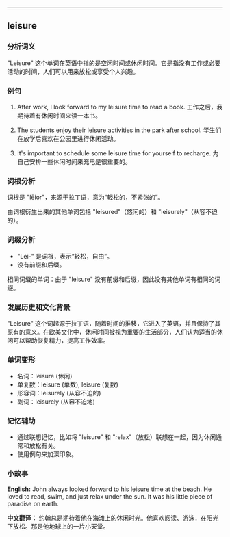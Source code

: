 
---------------
## leisure
### 分析词义
"Leisure" 这个单词在英语中指的是空闲时间或休闲时间。它是指没有工作或必要活动的时间，人们可以用来放松或享受个人兴趣。

### 例句
1. After work, I look forward to my leisure time to read a book.
   工作之后，我期待着有休闲时间来读一本书。

2. The students enjoy their leisure activities in the park after school.
   学生们在放学后喜欢在公园里进行休闲活动。

3. It's important to schedule some leisure time for yourself to recharge.
   为自己安排一些休闲时间来充电是很重要的。

### 词根分析
词根是 "lēior"，来源于拉丁语，意为“轻松的，不紧张的”。

由词根衍生出来的其他单词包括 "leisured"（悠闲的）和 "leisurely"（从容不迫的）。

### 词缀分析
- "Lei-" 是词根，表示“轻松，自由”。
- 没有前缀和后缀。

相同词缀的单词：由于 "leisure" 没有前缀和后缀，因此没有其他单词有相同的词缀。

### 发展历史和文化背景
"Leisure" 这个词起源于拉丁语，随着时间的推移，它进入了英语，并且保持了其原有的意义。在欧美文化中，休闲时间被视为重要的生活部分，人们认为适当的休闲可以帮助恢复精力，提高工作效率。

### 单词变形
- 名词：leisure (休闲)
- 单复数：leisure (单数), leisure (复数)
- 形容词：leisurely (从容不迫的)
- 副词：leisurely (从容不迫地)

### 记忆辅助
- 通过联想记忆，比如将 "leisure" 和 "relax"（放松）联想在一起，因为休闲通常和放松有关。
- 使用例句来加深印象。

### 小故事
**English:**
John always looked forward to his leisure time at the beach. He loved to read, swim, and just relax under the sun. It was his little piece of paradise on earth.

**中文翻译：**
约翰总是期待着他在海滩上的休闲时光。他喜欢阅读、游泳，在阳光下放松。那是他地球上的一片小天堂。

